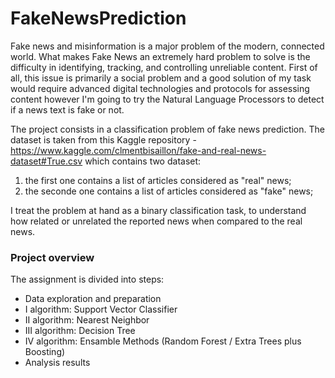 # FakeNewsPrediction
Fake news and misinformation is a major problem of the modern, connected world. What makes Fake News an extremely hard problem to solve is the difficulty in identifying, tracking, and controlling unreliable content. 
First of all, this issue is primarily a social problem and a good solution of my task would require advanced digital technologies and protocols for assessing content however I'm going to try the Natural Language Processors to detect if a news text is fake or not.

The project consists in a classification problem of fake news prediction.
The dataset is taken from this Kaggle repository - https://www.kaggle.com/clmentbisaillon/fake-and-real-news-dataset#True.csv which contains two dataset: 
1. the first one contains a list of articles considered as "real" news;
2. the seconde one contains a list of articles considered as "fake" news;

I treat the problem at hand as a binary classification task, to understand how related or unrelated the reported news when compared to the real news. 

### Project overview
The assignment is divided into steps:
- Data exploration and preparation 
- I algorithm: Support Vector Classifier
- II algorithm: Nearest Neighbor
- III algorithm: Decision Tree
- IV algorithm: Ensamble Methods (Random Forest / Extra Trees plus Boosting)
- Analysis results 
